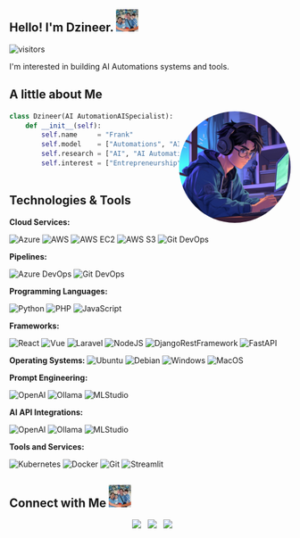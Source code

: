 ## Hello! I'm Dzineer. <img src="./figures/dzineer_profile.jpg" width="40px">
![visitors](https://visitor-badge.laobi.icu/badge?page_id=dzineer.dzineer)


I'm interested in building AI Automations systems and tools.

## A little about Me

<img align="right" src="./figures/ai_generated_selfie.jpeg" width="200" style="border-radius: 50%;"/>

```python
class Dzineer(AI AutomationAISpecialist):
    def __init__(self):
        self.name     = "Frank"
        self.model    = ["Automations", "AI", "Design"]
        self.research = ["AI", "AI Automations", "Software Architect, Emphasis AI & Automations"]
        self.interest = ["Entrepreneurship", "IP", "VC Methods"]
        
```

## Technologies & Tools 

**Cloud Services:**

![Azure](https://img.shields.io/badge/Cloud-Azure-informational?style=flat&logo=amazon-aws&logoColor=white&color=6aa6f8)
![AWS](https://img.shields.io/badge/Cloud-AWS-informational?style=flat&logo=amazon-aws&logoColor=white&color=6aa6f8)
![AWS EC2](https://img.shields.io/badge/Compute-AWS_EC2-informational?style=flat&logo=amazon-ec2&logoColor=white&color=6aa6f8)
![AWS S3](https://img.shields.io/badge/Storage-AWS_S3-informational?style=flat&logo=amazon-s3&logoColor=white&color=6aa6f8)
![Git DevOps](https://img.shields.io/badge/DevOps-Git-informational?style=flat&logo=github&logoColor=white&color=6aa6f8)

**Pipelines:**

![Azure DevOps](https://img.shields.io/badge/Cloud-Azure-informational?style=flat&logo=azuredevops&logoColor=white&color=6aa6f8)
![Git DevOps](https://img.shields.io/badge/DevOps-Git-informational?style=flat&logo=githubdevops&logoColor=white&color=6aa6f8)

**Programming Languages:**

![Python](https://img.shields.io/badge/Code-Python-informational?style=flat&logo=python&logoColor=white&color=6aa6f8)
![PHP](https://img.shields.io/badge/Code-PHP-informational?style=flat&logo=c%2B%2B&logoColor=white&color=6aa6f8)
![JavaScript](https://img.shields.io/badge/Code-JavaScript-informational?style=flat&logo=c%2B%2B&logoColor=white&color=6aa6f8)

**Frameworks:**

![React](https://img.shields.io/badge/Framework-React-informational?style=flat&logo=c%2B%2B&logoColor=white&color=6aa6f8)
![Vue](https://img.shields.io/badge/Framework-Vue-informational?style=flat&logo=c%2B%2B&logoColor=white&color=6aa6f8)
![Laravel](https://img.shields.io/badge/Framework-Laravel-informational?style=flat&logo=c%2B%2B&logoColor=white&color=6aa6f8)
![NodeJS](https://img.shields.io/badge/Framework-NodeJS-informational?style=flat&logo=c%2B%2B&logoColor=white&color=6aa6f8)
![DjangoRestFramework](https://img.shields.io/badge/Framework-Django-informational?style=flat&logo=c%2B%2B&logoColor=white&color=6aa6f8)
![FastAPI](https://img.shields.io/badge/Framework-FastAPI-informational?style=flat&logo=c%2B%2B&logoColor=white&color=6aa6f8)

**Operating Systems:**
![Ubuntu](https://img.shields.io/badge/OS-Ubuntu-informational?style=flat&logo=c%2B%2B&logoColor=white&color=6aa6f8)
![Debian](https://img.shields.io/badge/OS-Debian-informational?style=flat&logo=c%2B%2B&logoColor=white&color=6aa6f8)
![Windows](https://img.shields.io/badge/OS-Windows-informational?style=flat&logo=c%2B%2B&logoColor=white&color=6aa6f8)
![MacOS](https://img.shields.io/badge/OS-Mac-informational?style=flat&logo=c%2B%2B&logoColor=white&color=6aa6f8)

**Prompt Engineering:**

![OpenAI](https://img.shields.io/badge/AI-OpenAI-informational?style=flat&logo=pytorch&logoColor=white&color=6aa6f8)
![Ollama](https://img.shields.io/badge/AI-Ollama-informational?style=flat&logo=scikit-learn&logoColor=white&color=6aa6f8)
![MLStudio](https://img.shields.io/badge/AI-LMStudio-informational?style=flat&logo=numpy&logoColor=white&color=6aa6f8)

**AI API Integrations:**

![OpenAI](https://img.shields.io/badge/API-OpenAI-informational?style=flat&logo=pytorch&logoColor=white&color=6aa6f8)
![Ollama](https://img.shields.io/badge/API-Ollama-informational?style=flat&logo=scikit-learn&logoColor=white&color=6aa6f8)
![MLStudio](https://img.shields.io/badge/API-LMStudio-informational?style=flat&logo=numpy&logoColor=white&color=6aa6f8)

**Tools and Services:**

![Kubernetes](https://img.shields.io/badge/Tools-Kubernetes-informational?style=flat&logo=kubernetes&logoColor=white&color=6aa6f8)
![Docker](https://img.shields.io/badge/Tools-Docker-informational?style=flat&logo=docker&logoColor=white&color=6aa6f8)
![Git](https://img.shields.io/badge/Tools-Git-informational?style=flat&logo=git&logoColor=white&color=6aa6f8)
![Streamlit](https://img.shields.io/badge/Tools-Streamlit-informational?style=flat&logo=streamlit&logoColor=white&color=6aa6f8)

## Connect with Me <img src="./figures/dzineer_profile.jpg" width="40px">

<p align="center">
&nbsp; <a href="https://twitter.com/Dzineer" target="_blank" rel="noopener noreferrer"><img src="https://img.icons8.com/plasticine/100/000000/twitter.png" width="50" /></a>    
&nbsp; <a href="https://www.linkedin.com/in/dzineer/" target="_blank" rel="noopener noreferrer"><img src="https://img.icons8.com/plasticine/100/000000/linkedin.png" width="50" /></a>
&nbsp; <a href="mailto:frank@dzineer.com" target="_blank" rel="noopener noreferrer"><img src="https://img.icons8.com/plasticine/100/000000/gmail.png"  width="50" /></a>
</p>

